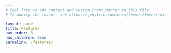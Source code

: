 ```yaml
---
# Feel free to add content and custom Front Matter to this file.
# To modify the layout, see https://jekyllrb.com/docs/themes/#overriding-theme-defaults

layout: page
title: Features
nav_order: 3
has_children: true
permalink: /features/
---
```

